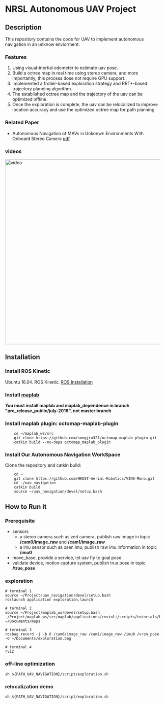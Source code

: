 NRSL Autonomous UAV Project
===============================

## Description
This repository contains the code for UAV to implement autonomous navigation in an unknow enviorment. 

### Features

1. Using visual-inertial odometer to estimate uav pose.
2. Build a octree map in real time using stereo camera, and more importantly, this process dose not require GPU support.
3. Implemented a frotier-based exploration strategy and RRT*-based trajectory planning algorithm.
4. The established octree map and the trajectory of the uav can be optimized offline.
5. Once the exploration is complete, the uav can be relocalized to improve location accuracy and use the optimized octree map for path planning 

### Related Paper
- Autonomous Navigation of MAVs in Unkonwn Environments With Onboard Stereo Camera [pdf]()

### videos
<a href="https://www.youtube.com/watch?v=CR_JxXpjgnQ"> <img src="https://img.youtube.com/vi/CR_JxXpjgnQ/maxresdefault.jpg" alt="video" width="600"/>
</a>

## Installation

### Install ROS Kinetic
Ubuntu  16.04.
ROS Kinetic. [ROS Installation](http://wiki.ros.org/ROS/Installation)
### Install [maplab](https://github.com/ethz-asl/maplab)

**You must install maplab and maplab_dependence in branch "pre_release_public/july-2018", not master branch**

### Install maplab plugin: octomap-maplab-plugin

```
    cd ~/maplab_ws/src
    git clone https://github.com/songjin321/octomap-maplab-plugin.git
    catkin build --no-deps octomap_maplab_plugin
``` 

### Install Our Autonomous Navigation WorkSpace
Clone the repository and catkin build:
```
    cd ~
    git clone https://github.com/HKUST-Aerial-Robotics/VINS-Mono.git
    cd ./uav_navigation
    catkin build
    source ~/uav_navigation/devel/setup.bash
``` 

## How to Run it

### Prerequisite
- sensors
    - a stereo camera such as zed camera, publish raw image in topic **/cam0/image_raw** and **/cam1/image_raw**
    - a imu sensor such as xsen imu, publish raw imu information in topic **/imu0**
- move_base, provide a service, let uav fly to goal pose
- validate device, motion capture system, publish true pose in topic **/true_pose** 

### exploration

```
# terminal 1 
source ~/Project/uav_navigation/devel/setup.bash
roslaunch application exploration.launch

# terminal 2 
source ~/Project/maplab_ws/devel/setup.bash
./Project/maplab_ws/src/maplab/applications/rovioli/scripts/tutorials/huang_live ~/Documents/maps

# terminal 3 
rosbag record -j -b 0 /cam0/image_raw /cam1/image_raw /imu0 /vrpn_pose -O ~/Documents/exploration.bag

# terminal 4
rviz

```

### off-line optimization

```
sh ${PATH_UAV_NAVIGATION}/script/exploration.sh
```

### relocalization demo

```
sh ${PATH_UAV_NAVIGATION}/script/exploration.sh
```
